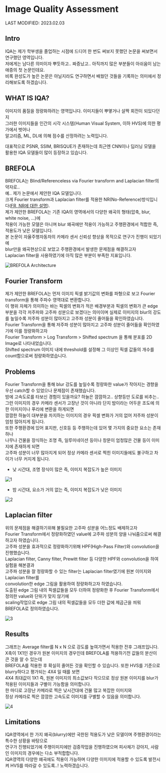 # Image Quality Assessment

LAST MODIFIED: 2023.02.03

Intro
---
IQA는 제가 학부생을 졸업하는 시점에 드디어 한 번도 써보지 못했던 논문을 써보면서 연구했던 영역입니다.  
저에게는 남다른 의미이자 뿌듯하고.. 짜증났고.. 아직까지 많은 부분들이 아쉬움이 남는 애증의 첫 논문인데요.  
비록 완성도가 높은 논문은 아닐지라도 연구하면서 배웠던 것들을 기록하는 의미에서 정리해보도록 하겠습니다.

WHAT IS IQA?
---
이미지의 품질을 정량화하려는 영역입니다. 이미지들이 뿌옇거나 살짝 회전이 되있다던지  
그러한 이미지들을 인간의 시각 시스템(Human Visual System, 이하 HVS)에 의한 평가에서 벗어나  
알고리즘, ML, DL에 의해 점수를 산정하려는 노력입니다.  

대표적으로 PSNR, SSIM, BRISQUE가 존재하는데 최근엔 CNN이나 딥러닝 모델을  
활용한 IQA 모델들이 많이 등장하고 있습니다.

BREFOLA
---
BREFOLA는 Blind/Referenceless via Fourier transform and Laplacian filter의 약자로..  
예.. 제가 논문에서 제안한 IQA 모델입니다.  
크게 Fourier transform과 Laplacian filter를 적용한 NR(No-Reference)방식입니다([FR, NR에 대한 설명](https://bskyvision.com/entry/IQA-CNN-%EA%B8%B0%EB%B0%98-%EC%9D%B4%EB%AF%B8%EC%A7%80%ED%92%88%EC%A7%88%ED%8F%89%EA%B0%80-%EC%95%8C%EA%B3%A0%EB%A6%AC%EC%A6%98-%EC%A0%95%EB%A6%AC)).  
제가 제안한 BREFOLA는 기존 IQA의 영역에서의 다양한 왜곡의 형태(압축, blur, white noise, ...)에  
적용이 가능한 모델은 아니며 blur 왜곡에만 적용이 가능하고 주행환경에서 적합한 즉, 적용도가 낮은 모델입니다.  
본 논문이 자율주행자동차의 카메라 센서 신뢰성 향상을 목적으로 연구가 진행이 되었기에  
blur만을 왜곡현상으로 보았고 주행환경에서 발생한 문제점을 해결하고자  
Laplacian filter을 사용하였기에 아직 많은 부분이 부족한 지표입니다.  


![BREFOLA Architecture](https://user-images.githubusercontent.com/75806377/216616958-7fb316c1-5d6f-4359-a00b-c7498ed4a82e.png)

Fourier Transform
---
제가 제안한 BREFOLA는 먼저 이미지 픽셀 밝기값의 변화를 파형으로 보고 Fourier transform을 통해 주파수 영역대로 변환합니다.  
이 행위 자체가 의미하는 바는 픽셀의 변화가 적은 배경부분과 픽셀의 변화가 큰 edge 부분을 각각 저주파와 고주파 성분으로 보겠다는 의미이며
실제로 이미지의 blur의 강도를 높일수록 저주파 성분이 많아지고 고주파 성분이 줄어듦을 확인하였습니다.  
Fourier Transform을 통해 저주파 성분이 많아지고 고주파 성분이 줄어듦을 확인하였기에 이를 정량화하고자  
Fourier Transform > Log Transform > Shifted spectrum 을 통해 분포를 2D Image로 나타내었습니다.  
Shifted spectrum 이미지 내에 threshold를 설정해 그 이상인 픽셀 값들의 개수를 count함으로써 정량화하였습니다.

Problems
---
Fourier Transform을 통해 blur 강도를 높일수록 정량화한 value가 작아지는 경향을 우선 catch할 수 있었으나 문제점이 존재했습니다.  
밤에 고속도로를 타보신 경험이 있을까요? 하늘은 깜깜하고.. 상향등만 도로를 비추는..  
그런 이미지의 경우 카메라 센서가 고장난 것이 아니라 단지 밤이라는 어두운 조도에 의한 이미지이나 푸리에 변환을 하게되면  
깜깜한 하늘이 대부분을 차지하는 이미지의 경우 픽셀 변화가 거의 없어 저주파 성분이 엄청 많아지게 됩니다.  
또한 주행환경에 있어 표지판, 신호등 등 주행하는데 있어 몇 가지의 중요한 요소는 존재하나  
나무나 건물을 장식하는 조명 즉, 일루미네이션 등이나 창문이 엄청많은 건물 등이 이미지에 존재하게 되면  
고주파 성분이 너무 많아지게 되어 정상 카메라 센서로 찍힌 이미지들에도 불구하고 차이가 너무 커지게 됩니다.

- 낮 시간대, 조명 장식이 많은 즉, 이미지 복잡도가 높은 이미지  

![1](https://user-images.githubusercontent.com/75806377/216619152-bb5c397b-5d22-4921-a5eb-103ea7b505c9.png)  
- 밤 시간대, 요소가 거의 없는 즉, 이미지 복잡도가 낮은 이미지  

![2](https://user-images.githubusercontent.com/75806377/216619156-0a14eb03-eff6-4ef0-b889-afb646885150.png)  

Laplacian filter
---
위의 문제점을 해결하기위해 불필요한 고주파 성분을 어느정도 배제하고자  
Fourier Transform에서 정량화하였던 value에 고주파 성분의 양을 나눠줌으로써 해결하고자 하였습니다.  
고주파 성분을 효과적으로 정량화하기위해 HPF(High-Pass Filter)와 convolution을 진행했습니다.  
Laplacian filter, Canny filter, Prewitt filter 등 다양한 HPF와 convolution을 하여 실험을 해본결과  
고주파 성분을 잘 정량화할 수 있는 filter는 Laplacian filter였기에 원본 이미지와 Laplacian filter를  
convolution한 edge 그림을 활용하여 정량화하고자 하였습니다.  
도출된 edge 그림 내의 픽셀값들을 모두 더하여 정량화한 후 Fourier Transform에서 정의한 value와 단위가 맞지 않기에  
scaling작업으로 edge 그림 내의 픽셀값들을 모두 더한 값에 제곱근을 씌워 BREFOLA로 정의하였습니다.  


![3](https://user-images.githubusercontent.com/75806377/216619159-65b6c607-0bf6-48e0-87cf-39dec37b667f.png)

Results
---
그래프는 Average filter를 N x N 으로 강도를 높여가면서 적용한 전후 그래프입니다.  
X축이 1X1인 경우가 원본 이미지의 경우인데 BREFOLA를 적용하기전 값들의 분산이 큰 것을 알 수 있는데  
BREFOLA를 적용한 후 확실히 줄어든 것을 확인할 수 있습니다. 또한 HVS를 기준으로 blurry하다고 평가되는 4X4 일 때를 보면  
4X4 최대값이 1X1 즉, 원본 이미지의 최소값보다 작으므로 정상 원본 이미지를 blur가 적용된 이미지들과 구별이 가능함을 의미합니다.  
한 마디로 고장난 카메라로 찍은 낮시간대에 건물 많고 복잡한 이미지와  
정상 카메라로 찍은 깜깜한 고속도로 이미지를 구별할 수 있음을 의미합니다.


![4](https://user-images.githubusercontent.com/75806377/216619163-dc0f4120-937c-49e5-88f4-ae21c91e8842.png)

Limitations
---
IQA영역에서 한 가지 왜곡(blurry)에만 국한된 적용도가 낮은 모델이며 주행환경이라는 특수한 상황을 바탕으로  
연구가 진행되었기에 주행이미지에만 검증작업을 진행하였으며 피사체가 강아지, 사람인 이미지의 경우에는 다소 부적합합니다.  
IQA영역의 다양한 왜곡에도 적용이 가능하며 다양한 이미지에 적용할 수 있도록 발전시켜 HVS를 따라갈 수 있도록..! 노력하겠습니다.

